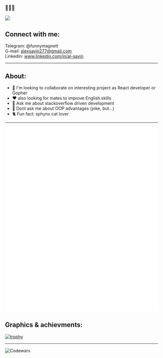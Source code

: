 
### 👋👋👋


 ![](https://komarev.com/ghpvc/?username=SashaSavin&style=flat-square)
 


## Connect with me:<br>

Telegram: @funnymagnett <br>
G-mail: alexsavin277@gmail.com <br>
Linkedin: www.linkedin.com/in/al-savin <br>
<hr>

## About:<br>
- 👯 I'm looking to collaborate on interesting project as React developer or Gopher<br>
- ❤️ also looking for mates to improve English skills<br>
- 📖 Ask me about stackoverflow driven development <br>
- 💬 Dont ask me about OOP advantages  (joke, but...)  <br>
- 🐈 Fun fact: sphynx cat lover <br>
<hr>

<!-- If you're using "main" as default branch -->
![Metrics](https://github.com/SashaSavin/SashaSavin/blob/main/github-metrics.svg)

## Graphics & achievments:<br>

[![trophy](https://github-profile-trophy.vercel.app/?username=SashaSavin&column=3&margin-w=15&margin-h=15&theme=tokyonight)](https://github.com/ryo-ma/github-profile-trophy)
<hr>

 ![Codewars](https://www.codewars.com/users/al-25/badges/large)
 
